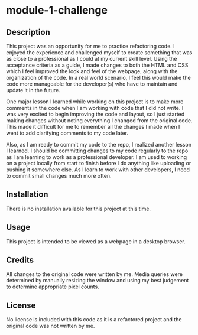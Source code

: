 # module-1-challenge

## Description

This project was an opportunity for me to practice refactoring code. I enjoyed the experience and challenged myself to create something that was as close to a professional as I could at my current skill level. Using the acceptance criteria as a guide, I made changes to both the HTML and CSS which I feel improved the look and feel of the webpage, along with the organization of the code. In a real world scenario, I feel this would make the code more manageable for the developer(s) who have to maintain and update it in the future.

One major lesson I learned while working on this project is to make more comments in the code when I am working with code that I did not write. I was very excited to begin improving the code and layout, so I just started making changes without noting everything I changed from the original code. This made it difficult for me to remember all the changes I made when I went to add clarifying comments to my code later.

Also, as I am ready to commit my code to the repo, I realized another lesson I learned. I should be committing changes to my code regularly to the repo as I am learning to work as a professional developer. I am used to working on a project locally from start to finish before I do anything like uploading or pushing it somewhere else. As I learn to work with other developers, I need to commit small changes much more often.

## Installation

There is no installation available for this project at this time.

## Usage

This project is intended to be viewed as a webpage in a desktop browser.

## Credits

All changes to the original code were written by me. Media queries were determined by manually resizing the window and using my best judgement to determine appropriate pixel counts.

## License

No license is included with this code as it is a refactored project and the original code was not written by me.

